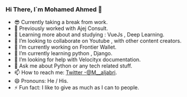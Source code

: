 ### Hi There, I`m Mohamed Ahmed 👋

- 😎 Currently taking a break from work.
- 🏢 Previously worked with Ajej Consult.
- 🌱 Learning more about and studying : VueJs , Deep Learning.
- 👯 I’m looking to collaborate on Youtube , with other content creators.
- 🔭 I’m currently working on Frontier Wallet.
- 🌱 I’m currently learning python , Django.
- 🤔 I’m looking for help with Velocityx documentation.
- 💬 Ask me about Python or any tech related stuff.
- 📫 How to reach me: [Twitter -@M__aljabri](https://twitter.com/M___aljabri). 
- 😄 Pronouns: He / His.
- ⚡ Fun fact: I like to give as much as I can to people.
